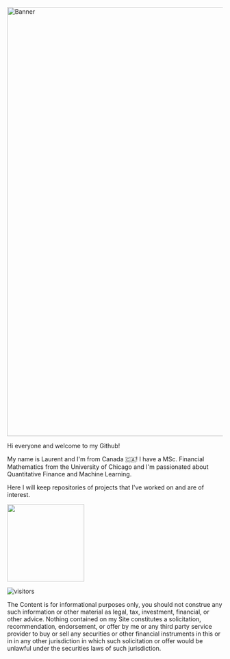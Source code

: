 <img src="https://miro.medium.com/max/3600/0*JKyzq_e9TUlb84wX" alt="Banner" width = "1000">

Hi everyone and welcome to my Github! 

My name is Laurent and I'm from Canada 🇨🇦! I have a MSc. Financial Mathematics from the University of Chicago and I'm passionated about Quantitative Finance and Machine Learning. 

Here I will keep repositories of projects that I've worked on and are of interest.

<img height="180em" src="https://github-readme-stats.vercel.app/api?username=lanteignel93&theme=cobalt&show_icons=true&hide_border=true&&count_private=true&include_all_commits=true" />

![visitors](https://visitor-badge.glitch.me/badge?page_id=lanteignel93.visitor-badge)

The Content is for informational purposes only, you should not construe any such information or other material as legal, tax, investment, financial, or other advice. Nothing contained on my Site constitutes a solicitation, recommendation, endorsement, or offer by me or any third party service provider to buy or sell any securities or other financial instruments in this or in in any other jurisdiction in which such solicitation or offer would be unlawful under the securities laws of such jurisdiction.

